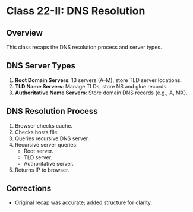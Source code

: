 # Class 22-II: DNS Resolution

## Overview
This class recaps the DNS resolution process and server types.

## DNS Server Types
1. **Root Domain Servers**: 13 servers (A–M), store TLD server locations.
2. **TLD Name Servers**: Manage TLDs, store NS and glue records.
3. **Authoritative Name Servers**: Store domain DNS records (e.g., A, MX).

## DNS Resolution Process
1. Browser checks cache.
2. Checks hosts file.
3. Queries recursive DNS server.
4. Recursive server queries:
   - Root server.
   - TLD server.
   - Authoritative server.
5. Returns IP to browser.

## Corrections
- Original recap was accurate; added structure for clarity.